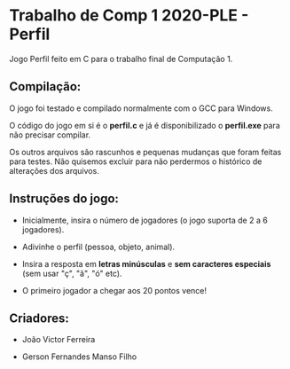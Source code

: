 # Trabalho de Comp 1 2020-PLE - Perfil
Jogo Perfil feito em C para o trabalho final de Computação 1.

## Compilação:

O jogo foi testado e compilado normalmente com o GCC para Windows.

O código do jogo em si é o **perfil.c** e já é disponibilizado o **perfil.exe** para não precisar compilar.

Os outros arquivos são rascunhos e pequenas mudanças que foram feitas para testes. Não quisemos excluir para não perdermos o histórico de alterações dos arquivos.

## Instruções do jogo:

* Inicialmente, insira o número de jogadores (o jogo suporta de 2 a 6 jogadores).

* Adivinhe o perfil (pessoa, objeto, animal).

* Insira a resposta em **letras minúsculas** e **sem caracteres especiais** (sem usar "ç", "ã", "ó" etc).

* O primeiro jogador a chegar aos 20 pontos vence!


## Criadores:

* João Victor Ferreira

* Gerson Fernandes Manso Filho
